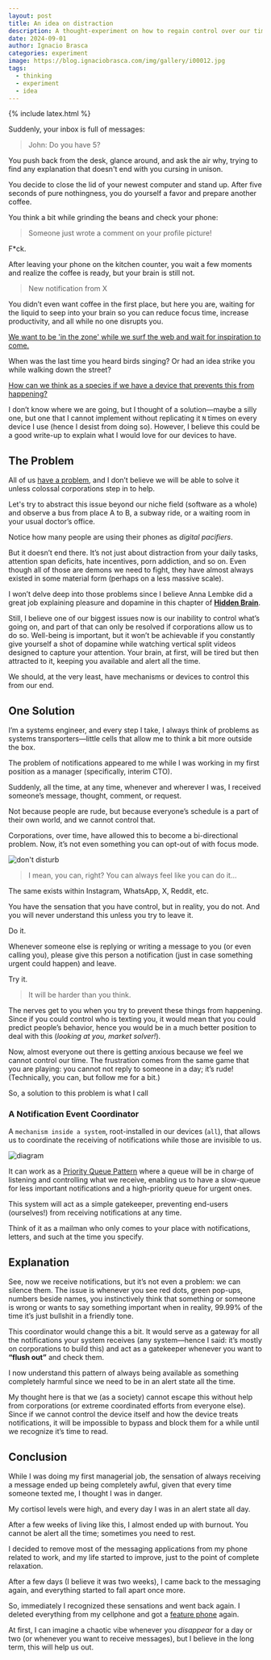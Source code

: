 ```yaml
---
layout: post
title: An idea on distraction
description: A thought-experiment on how to regain control over our time and attention in a world of constant notifications.
date: 2024-09-01
author: Ignacio Brasca
categories: experiment
image: https://blog.ignaciobrasca.com/img/gallery/i00012.jpg
tags:
  - thinking
  - experiment
  - idea
---
```


{% include latex.html %}

Suddenly, your inbox is full of messages:

> John: Do you have 5?

You push back from the desk, glance around, and ask the air why, trying to find any explanation that doesn't end with you cursing in unison.

You decide to close the lid of your newest computer and stand up. After five seconds of pure nothingness, you do yourself a favor and prepare another coffee.

You think a bit while grinding the beans and check your phone:

> Someone just wrote a comment on your profile picture!

F*ck.

After leaving your phone on the kitchen counter, you wait a few moments and realize the coffee is ready, but your brain is still not.

> New notification from X

You didn’t even want coffee in the first place, but here you are, waiting for the liquid to seep into your brain so you can reduce focus time, increase productivity, and all while no one disrupts you.

[We want to be 'in the zone' while we surf the web and wait for inspiration to come.](https://www.edweek.org/technology/opinion-the-teenage-smartphone-problem-is-worse-than-you-think/2018/02)

When was the last time you heard birds singing? Or had an idea strike you while walking down the street?

[How can we think as a species if we have a device that prevents this from happening?](https://hbr.org/2018/03/having-your-smartphone-nearby-takes-a-toll-on-your-thinking)

I don’t know where we are going, but I thought of a solution—maybe a silly one, but one that I cannot implement without replicating it `N` times on every device I use (hence I desist from doing so). However, I believe this could be a good write-up to explain what I would love for our devices to have.

## The Problem

All of us [have a problem](https://www.pewresearch.org/short-reads/2024/06/12/72-percent-of-us-high-school-teachers-say-cellphone-distraction-is-a-major-problem-in-the-classroom/), and I don’t believe we will be able to solve it unless colossal corporations step in to help.

Let's try to abstract this issue beyond our niche field (software as a whole) and observe a bus from place A to B, a subway ride, or a waiting room in your usual doctor’s office.

Notice how many people are using their phones as *digital pacifiers*.

But it doesn’t end there. It’s not just about distraction from your daily tasks, attention span deficits, hate incentives, porn addiction, and so on. Even though all of those are demons we need to fight, they have almost always existed in some material form (perhaps on a less massive scale).

I won’t delve deep into those problems since I believe Anna Lembke did a great job explaining pleasure and dopamine in this chapter of **[Hidden Brain](https://open.spotify.com/episode/73hthu5wshqn3uVevKPU9C?si=e1725c127c594e89)**.

Still, I believe one of our biggest issues now is our inability to control what’s going on, and part of that can only be resolved if corporations allow us to do so. Well-being is important, but it won’t be achievable if you constantly give yourself a shot of dopamine while watching vertical split videos designed to capture your attention. Your brain, at first, will be tired but then attracted to it, keeping you available and alert all the time.

We should, at the very least, have mechanisms or devices to control this from our end.

## One Solution

I’m a systems engineer, and every step I take, I always think of problems as systems transporters—little cells that allow me to think a bit more outside the box.

The problem of notifications appeared to me while I was working in my first position as a manager (specifically, interim CTO).

Suddenly, all the time, at any time, whenever and wherever I was, I received someone’s message, thought, comment, or request.

Not because people are rude, but because everyone’s schedule is a part of their own world, and we cannot control that.

Corporations, over time, have allowed this to become a bi-directional problem. Now, it’s not even something you can opt-out of with focus mode.

![don't disturb](https://blog.ignaciobrasca.com/img/posts/random/pic-31.png)
> I mean, you can, right? You can always feel like you can do it…

The same exists within Instagram, WhatsApp, X, Reddit, etc.

You have the sensation that you have control, but in reality, you do not. And you will never understand this unless you try to leave it.

Do it.

Whenever someone else is replying or writing a message to you (or even calling you), please give this person a notification (just in case something urgent could happen) and leave.

Try it.

> It will be harder than you think.

The nerves get to you when you try to prevent these things from happening. Since if you could control who is texting you, it would mean that you could predict people’s behavior, hence you would be in a much better position to deal with this (*looking at you, market solver!*).

Now, almost everyone out there is getting anxious because we feel we cannot control our time. The frustration comes from the same game that you are playing: you cannot not reply to someone in a day; it’s rude! (Technically, you can, but follow me for a bit.)

So, a solution to this problem is what I call

### A Notification Event Coordinator

A `mechanism inside a system`, root-installed in our devices (`all`), that allows us to coordinate the receiving of notifications while those are invisible to us.

![diagram](https://blog.ignaciobrasca.com/img/posts/random/pic-32.png)

It can work as a [Priority Queue Pattern](https://learn.microsoft.com/en-us/azure/architecture/patterns/priority-queue) where a queue will be in charge of listening and controlling what we receive, enabling us to have a slow-queue for less important notifications and a high-priority queue for urgent ones.

This system will act as a simple gatekeeper, preventing end-users (ourselves!) from receiving notifications at any time. 

Think of it as a mailman who only comes to your place with notifications, letters, and such at the time you specify.

## Explanation 

See, now we receive notifications, but it’s not even a problem: we can silence them. The issue is whenever you see red dots, green pop-ups, numbers beside names, you instinctively think that something or someone is wrong or wants to say something important when in reality, 99.99% of the time it’s just bullshit in a friendly tone.

This coordinator would change this a bit. It would serve as a gateway for all the notifications your system receives (any system—hence I said: it’s mostly on corporations to build this) and act as a gatekeeper whenever you want to **“flush out”** and check them.

I now understand this pattern of always being available as something completely harmful since we need to be in an alert state all the time.

My thought here is that we (as a society) cannot escape this without help from corporations (or extreme coordinated efforts from everyone else). Since if we cannot control the device itself and how the device treats notifications, it will be impossible to bypass and block them for a while until we recognize it’s time to read.

## Conclusion

While I was doing my first managerial job, the sensation of always receiving a message ended up being completely awful, given that every time someone texted me, I thought I was in danger.

My cortisol levels were high, and every day I was in an alert state all day.

After a few weeks of living like this, I almost ended up with burnout. You cannot be alert all the time; sometimes you need to rest.

I decided to remove most of the messaging applications from my phone related to work, and my life started to improve, just to the point of complete relaxation.

After a few days (I believe it was two weeks), I came back to the messaging again, and everything started to fall apart once more.

So, immediately I recognized these sensations and went back again. I deleted everything from my cellphone and got a [feature phone](https://en.wikipedia.org/wiki/Feature_phone) again.

At first, I can imagine a chaotic vibe whenever you *disappear* for a day or two (or whenever you want to receive messages), but I believe in the long term, this will help us out.
